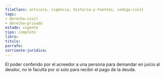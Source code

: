 ```yaml
---
fileClass: articulo, vigencia, historia-y-fuentes, codigo-civil
tags:
- derecho-civil
- derecho-privado
estado: vigente
tipo: completo
libro:
titulo:
parrafo:
corriente-juridica:
---
```

El poder conferido por el acreedor a una persona para demandar en juicio al deudor, no le faculta por sí solo para recibir el pago de la deuda.
